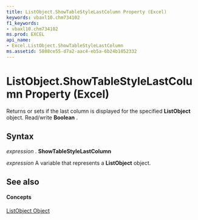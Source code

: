 ```yaml
---
title: ListObject.ShowTableStyleLastColumn Property (Excel)
keywords: vbaxl10.chm734102
f1_keywords:
- vbaxl10.chm734102
ms.prod: EXCEL
api_name:
- Excel.ListObject.ShowTableStyleLastColumn
ms.assetid: 5808ce55-d7a2-aac4-eb5a-6b24b1052332
---
```



# ListObject.ShowTableStyleLastColumn Property (Excel)

Returns or sets if the last column is displayed for the specified  **ListObject** object. Read/write **Boolean** .


## Syntax

 _expression_ . **ShowTableStyleLastColumn**

 _expression_ A variable that represents a **ListObject** object.


## See also


#### Concepts


[ListObject Object](listobject-object-excel.md)

